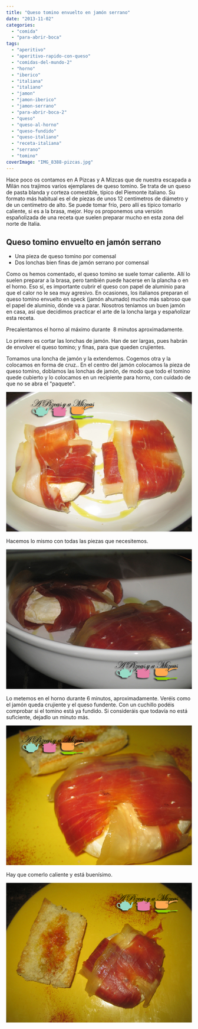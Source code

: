 ```yaml
---
title: "Queso tomino envuelto en jamón serrano"
date: "2013-11-02"
categories:
  - "comida"
  - "para-abrir-boca"
tags:
  - "aperitivo"
  - "aperitivo-rapido-con-queso"
  - "comidas-del-mundo-2"
  - "horno"
  - "iberico"
  - "italiana"
  - "italiano"
  - "jamon"
  - "jamon-iberico"
  - "jamon-serrano"
  - "para-abrir-boca-2"
  - "queso"
  - "queso-al-horno"
  - "queso-fundido"
  - "queso-italiano"
  - "receta-italiana"
  - "serrano"
  - "tomino"
coverImage: "IMG_8388-pizcas.jpg"
---
```


Hace poco os contamos en A Pizcas y A Mizcas que de nuestra escapada a Milán nos trajimos varios ejemplares de queso tomino. Se trata de un queso de pasta blanda y corteza comestible, típico del Piemonte italiano. Su formato más habitual es el de piezas de unos 12 centímetros de diámetro y de un centímetro de alto. Se puede tomar frío, pero allí es típico tomarlo caliente, si es a la brasa, mejor. Hoy os proponemos una versión españolizada de una receta que suelen preparar mucho en esta zona del norte de Italia.

## Queso tomino envuelto en jamón serrano

- Una pieza de queso tomino por comensal
- Dos lonchas bien finas de jamón serrano por comensal

Como os hemos comentado, el queso tomino se suele tomar caliente. Allí lo suelen preparar a la brasa, pero también puede hacerse en la plancha o en el horno. Eso sí, es importante cubrir el queso con papel de aluminio para que el calor no le sea muy agresivo. En ocasiones, los italianos preparan el queso tomino envuelto en speck (jamón ahumado) mucho más sabroso que el papel de aluminio, dónde va a parar. Nosotros teníamos un buen jamón en casa, así que decidimos practicar el arte de la loncha larga y españolizar esta receta.

Precalentamos el horno al máximo durante  8 minutos aproximadamente.

Lo primero es cortar las lonchas de jamón. Han de ser largas, pues habrán de envolver el queso tomino; y finas, para que queden crujientes.

Tomamos una loncha de jamón y la extendemos. Cogemos otra y la colocamos en forma de cruz.. En el centro del jamón colocamos la pieza de queso tomino, doblamos las lonchas de jamón, de modo que todo el tomino quede cubierto y lo colocamos en un recipiente para horno, con cuidado de que no se abra el "paquete".

![queso tomino](images/IMG_8380-pizcas.jpg)

Hacemos lo mismo con todas las piezas que necesitemos.

![queso tomino](images/IMG_8385-pizcas.jpg)

Lo metemos en el horno durante 6 minutos, aproximadamente. Veréis como el jamón queda crujiente y el queso fundente. Con un cuchillo podéis comprobar si el tomino está ya fundido. Si consideráis que todavía no está suficiente, dejadlo un minuto más.

![queso tomino](images/IMG_8388-pizcas.jpg)

Hay que comerlo caliente y está buenísimo.

![queso tomino](images/IMG_8389-pizcas.jpg)
